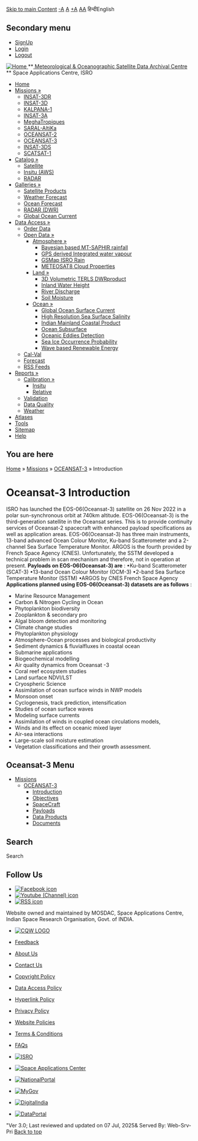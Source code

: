 [Skip to main Content](https://www.mosdac.gov.in/oceansat-3-introduction#main-content "Skip to main Content")
[-A](javascript:;) [A](javascript:;) [+A](javascript:;)
[A](javascript:drupalHighContrast.enableStyles\(\))[A](javascript:drupalHighContrast.disableStyles\(\))
हिन्दीEnglish
## Secondary menu
  * [SignUp](https://www.mosdac.gov.in/internal/registration)
  * [Login](https://www.mosdac.gov.in/internal/uops)
  * [Logout](https://www.mosdac.gov.in/internal/logout)

[ ![Home](https://www.mosdac.gov.in/sites/default/files/mosdac_small.png) ](https://www.mosdac.gov.in/ "Home")
**[ Meteorological & Oceanographic Satellite Data Archival Centre](https://www.mosdac.gov.in/ "Home") **
Space Applications Centre, ISRO 
  * [Home](https://www.mosdac.gov.in/)
  * [Missions »](https://www.mosdac.gov.in/oceansat-3-introduction)
    * [INSAT-3DR](https://www.mosdac.gov.in/insat-3dr)
    * [INSAT-3D](https://www.mosdac.gov.in/insat-3d)
    * [KALPANA-1](https://www.mosdac.gov.in/kalpana-1)
    * [INSAT-3A](https://www.mosdac.gov.in/insat-3a)
    * [MeghaTropiques](https://www.mosdac.gov.in/megha-tropiques)
    * [SARAL-AltiKa](https://www.mosdac.gov.in/saral-altika)
    * [OCEANSAT-2](https://www.mosdac.gov.in/oceansat-2)
    * [OCEANSAT-3](https://www.mosdac.gov.in/oceansat-3)
    * [INSAT-3DS](https://www.mosdac.gov.in/insat-3ds)
    * [SCATSAT-1](https://www.mosdac.gov.in/scatsat-1)
  * [Catalog »](https://www.mosdac.gov.in/oceansat-3-introduction)
    * [Satellite](https://www.mosdac.gov.in/internal/catalog-satellite)
    * [Insitu (AWS)](https://www.mosdac.gov.in/internal/catalog-insitu)
    * [RADAR](https://www.mosdac.gov.in/internal/catalog-radar)
  * [Galleries »](https://www.mosdac.gov.in/oceansat-3-introduction)
    * [Satellite Products](https://www.mosdac.gov.in/internal/gallery)
    * [Weather Forecast](https://www.mosdac.gov.in/internal/gallery/weather)
    * [Ocean Forecast](https://www.mosdac.gov.in/internal/gallery/ocean)
    * [RADAR (DWR)](https://www.mosdac.gov.in/internal/gallery/dwr)
    * [Global Ocean Current](https://www.mosdac.gov.in/internal/gallery/current)
  * [Data Access »](https://www.mosdac.gov.in/oceansat-3-introduction)
    * [Order Data](https://www.mosdac.gov.in/internal/uops)
    * [Open Data »](https://www.mosdac.gov.in/oceansat-3-introduction)
      * [Atmosphere »](https://www.mosdac.gov.in/oceansat-3-introduction)
        * [Bayesian based MT-SAPHIR rainfall](https://www.mosdac.gov.in/bayesian-based-mt-saphir-rainfall)
        * [GPS derived Integrated water vapour](https://www.mosdac.gov.in/gps-derived-integrated-water-vapour)
        * [GSMap ISRO Rain](https://www.mosdac.gov.in/gsmap-isro-rain)
        * [METEOSAT8 Cloud Properties](https://www.mosdac.gov.in/meteosat8-cloud-properties)
      * [Land »](https://www.mosdac.gov.in/oceansat-3-introduction)
        * [3D Volumetric TERLS DWRproduct](https://www.mosdac.gov.in/3d-volumetric-terls-dwrproduct)
        * [Inland Water Height](https://www.mosdac.gov.in/inland-water-height)
        * [River Discharge](https://www.mosdac.gov.in/river-discharge)
        * [Soil Moisture](https://www.mosdac.gov.in/soil-moisture-0)
      * [Ocean »](https://www.mosdac.gov.in/oceansat-3-introduction)
        * [Global Ocean Surface Current](https://www.mosdac.gov.in/global-ocean-surface-current)
        * [High Resolution Sea Surface Salinity](https://www.mosdac.gov.in/high-resolution-sea-surface-salinity)
        * [Indian Mainland Coastal Product](https://www.mosdac.gov.in/indian-mainland-coastal-product)
        * [Ocean Subsurface](https://www.mosdac.gov.in/ocean-subsurface)
        * [Oceanic Eddies Detection](https://www.mosdac.gov.in/oceanic-eddies-detection)
        * [Sea Ice Occurrence Probability](https://www.mosdac.gov.in/sea-ice-occurrence-probability)
        * [Wave based Renewable Energy](https://www.mosdac.gov.in/wave-based-renewable-energy)
    * [Cal-Val](https://www.mosdac.gov.in/internal/calval-data)
    * [Forecast](https://www.mosdac.gov.in/internal/forecast-menu)
    * [RSS Feeds](https://www.mosdac.gov.in/rss-feed "ISROCast")
  * [Reports »](https://www.mosdac.gov.in/oceansat-3-introduction)
    * [Calibration »](https://www.mosdac.gov.in/oceansat-3-introduction)
      * [Insitu](https://www.mosdac.gov.in/insitu)
      * [Relative](https://www.mosdac.gov.in/calibration-reports)
    * [Validation](https://www.mosdac.gov.in/validation-reports)
    * [Data Quality](https://www.mosdac.gov.in/data-quality)
    * [Weather](https://www.mosdac.gov.in/weather-reports)
  * [Atlases](https://www.mosdac.gov.in/atlases)
  * [Tools](https://www.mosdac.gov.in/tools)
  * [Sitemap](https://www.mosdac.gov.in/sitemap)
  * [Help](https://www.mosdac.gov.in/help)


## You are here
[Home](https://www.mosdac.gov.in/) » [Missions](https://www.mosdac.gov.in/oceansat-3-introduction) » [OCEANSAT-3](https://www.mosdac.gov.in/oceansat-3) » Introduction
# Oceansat-3 Introduction
ISRO has launched the EOS-06(Oceansat-3) satellite on 26 Nov 2022 in a polar sun-synchronous orbit at 740km altitude. EOS-06(Oceansat-3) is the third-generation satellite in the Oceansat series. This is to provide continuity services of Oceansat-2 spacecraft with enhanced payload specifications as well as application areas. 
EOS-06(Oceansat-3) has three main instruments, 13-band advanced Ocean Colour Monitor, Ku-band Scatterometer and a 2-channel Sea Surface Temperature Monitor. ARGOS is the fourth provided by French Space Agency (CNES). Unfortunately, the SSTM developed a technical problem in scan mechanism and therefore, not in operation at present.
**Payloads on EOS-06(Oceansat-3) are** :
•Ku-band Scatterometer (SCAT-3)
•13-band Ocean Colour Monitor (OCM-3) 
•2-band Sea Surface Temperature Monitor (SSTM)
•ARGOS by CNES French Space Agency
**Applications planned using EOS-06(Oceansat-3) datasets are as follows** :
  * Marine Resource Management
  * Carbon & Nitrogen Cycling in Ocean
  * Phytoplankton biodiversity
  * Zooplankton & secondary pro
  * Algal bloom detection and monitoring
  * Climate change studies
  * Phytoplankton physiology
  * Atmosphere-Ocean processes and biological productivity
  * Sediment dynamics & fluvialfluxes in coastal ocean
  * Submarine applications
  * Biogeochemical modelling
  * Air quality dynamics from Oceansat -3
  * Coral reef ecosystem studies
  * Land surface NDVI/LST
  * Cryospheric Science
  * Assimilation of ocean surface winds in NWP models
  * Monsoon onset
  * Cyclogenesis, track prediction, intensification
  * Studies of ocean surface waves
  * Modeling surface currents
  * Assimilation of winds in coupled ocean circulations models,
  * Winds and its effect on oceanic mixed layer
  * Air-sea interactions
  * Large-scale soil moisture estimation
  * Vegetation classifications and their growth assessment.


## Oceansat-3 Menu
  * [Missions](https://www.mosdac.gov.in/oceansat-3-introduction)
    * [OCEANSAT-3](https://www.mosdac.gov.in/oceansat-3)
      * [Introduction](https://www.mosdac.gov.in/oceansat-3-introduction)
      * [Objectives](https://www.mosdac.gov.in/oceansat-3-objectives)
      * [SpaceCraft](https://www.mosdac.gov.in/oceansat-3-spacecraft)
      * [Payloads](https://www.mosdac.gov.in/oceansat-3-payloads)
      * [Data Products](https://www.mosdac.gov.in/internal/catalog-oceansat3)
      * [Documents](https://www.mosdac.gov.in/oceansat3-references)


## Search
Search 
## Follow Us
  * [![Facebook icon](https://www.mosdac.gov.in/sites/all/modules/social_media_links/libraries/elegantthemes/PNG/facebook.png)](https://www.facebook.com/mosdac.sac.isro "Facebook")
  * [![Youtube \(Channel\) icon](https://www.mosdac.gov.in/sites/all/modules/social_media_links/libraries/elegantthemes/PNG/youtube.png)](http://www.youtube.com/channel/UCDVkai9WIgY2ZgrlF_08Yeg "Youtube \(Channel\)")
  * [![RSS icon](https://www.mosdac.gov.in/sites/all/modules/social_media_links/libraries/elegantthemes/PNG/rss.png)](https://www.mosdac.gov.in/rss.xml "RSS")


Website owned and maintained by MOSDAC, Space Applications Centre, Indian Space Research Organisation, Govt. of INDIA.
  * [![CQW LOGO](https://www.mosdac.gov.in/docs/cqw_logo.gif)](https://www.mosdac.gov.in/docs/STQC.pdf "Quality Certificate")


  * [Feedback](https://www.mosdac.gov.in/mosdac-feedback)
  * [About Us](https://www.mosdac.gov.in/about-us)
  * [Contact Us](https://www.mosdac.gov.in/contact-us)
  * [Copyright Policy](https://www.mosdac.gov.in/copyright-policy)
  * [Data Access Policy](https://www.mosdac.gov.in/data-access-policy)
  * [Hyperlink Policy](https://www.mosdac.gov.in/hyperlink-policy)
  * [Privacy Policy](https://www.mosdac.gov.in/privacy-policy)
  * [Website Policies](https://www.mosdac.gov.in/website-policies)
  * [Terms & Conditions](https://www.mosdac.gov.in/terms-conditions)
  * [FAQs](https://www.mosdac.gov.in/faq-page)


  * [![ISRO](https://www.mosdac.gov.in/sites/default/files/styles/thumbnail/public/logo-transparent.png?itok=IUS20l-w)](http://www.isro.gov.in)
  * [![Space Applications Center](https://www.mosdac.gov.in/sites/default/files/styles/thumbnail/public/saclogo.png?itok=_Jv4AuIn)](http://www.sac.gov.in)
  * [![NationalPortal](https://www.mosdac.gov.in/sites/default/files/styles/thumbnail/public/india-gov_0.png?itok=yssAPH3m)](http://www.india.gov.in)
  * [![MyGov](https://www.mosdac.gov.in/sites/default/files/styles/thumbnail/public/mygov_0.png?itok=Po-dzdT3)](http://mygov.in/)
  * [![DigitalIndia](https://www.mosdac.gov.in/sites/default/files/styles/thumbnail/public/digital-india_0.png?itok=ntlP7atE)](http://www.digitalindia.gov.in/)
  * [![DataPortal](https://www.mosdac.gov.in/sites/default/files/styles/thumbnail/public/data-gov.png?itok=qYA78FgB)](http://data.gov.in)


"Ver 3.0; Last reviewed and updated on 07 Jul, 2025& Served By: Web-Srv-Pri
[](https://www.mosdac.gov.in/oceansat-3-introduction "Previous")[](https://www.mosdac.gov.in/oceansat-3-introduction "Next")
[](https://www.mosdac.gov.in/oceansat-3-introduction)
[](https://www.mosdac.gov.in/oceansat-3-introduction "Previous")[](https://www.mosdac.gov.in/oceansat-3-introduction "Next")
[](https://www.mosdac.gov.in/oceansat-3-introduction "Close")[](https://www.mosdac.gov.in/oceansat-3-introduction)[](https://www.mosdac.gov.in/oceansat-3-introduction)[](https://www.mosdac.gov.in/oceansat-3-introduction "Pause Slideshow")[](https://www.mosdac.gov.in/oceansat-3-introduction "Play Slideshow")
[Back to top](https://www.mosdac.gov.in/oceansat-3-introduction#top)
